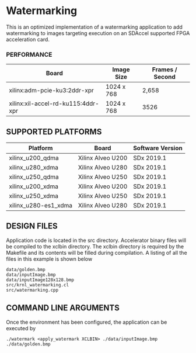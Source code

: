 Watermarking
======================

This is an optimized implementation of a watermarking application to add watermarking to images targeting execution on an SDAccel supported FPGA acceleration card.

### PERFORMANCE
Board|Image Size|Frames / Second
-----|-----|-----
xilinx:adm-pcie-ku3:2ddr-xpr|1024 x 768|2,658
xilinx:xil-accel-rd-ku115:4ddr-xpr|1024 x 768|3526
## SUPPORTED PLATFORMS
Platform | Board             | Software Version
---------|-------------------|-----------------
xilinx_u200_qdma|Xilinx Alveo U200|SDx 2019.1
xilinx_u280_xdma|Xilinx Alveo U280|SDx 2019.1
xilinx_u250_qdma|Xilinx Alveo U250|SDx 2019.1
xilinx_u200_xdma|Xilinx Alveo U200|SDx 2019.1
xilinx_u250_xdma|Xilinx Alveo U250|SDx 2019.1
xilinx_u280-es1_xdma|Xilinx Alveo U280|SDx 2019.1


##  DESIGN FILES
Application code is located in the src directory. Accelerator binary files will be compiled to the xclbin directory. The xclbin directory is required by the Makefile and its contents will be filled during compilation. A listing of all the files in this example is shown below

```
data/golden.bmp
data/inputImage.bmp
data/inputImage128x128.bmp
src/krnl_watermarking.cl
src/watermarking.cpp
```

##  COMMAND LINE ARGUMENTS
Once the environment has been configured, the application can be executed by
```
./watermark <apply_watermark XCLBIN> ./data/inputImage.bmp ./data/golden.bmp
```

